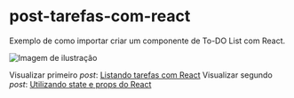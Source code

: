 # post-tarefas-com-react
Exemplo de como importar criar um componente de To-DO List com React.

![Imagem de ilustração](http://blog.matheuscastiglioni.com.br/arquivo/download/posts/2018/07/utilizando-state-e-props-do-react_5b4549d176d32_bg.jpg)

Visualizar primeiro *post*: [Listando tarefas com React](http://blog.matheuscastiglioni.com.br/listando-tarefas-com-react)
Visualizar segundo *post*: [Utilizando state e props do React]()

